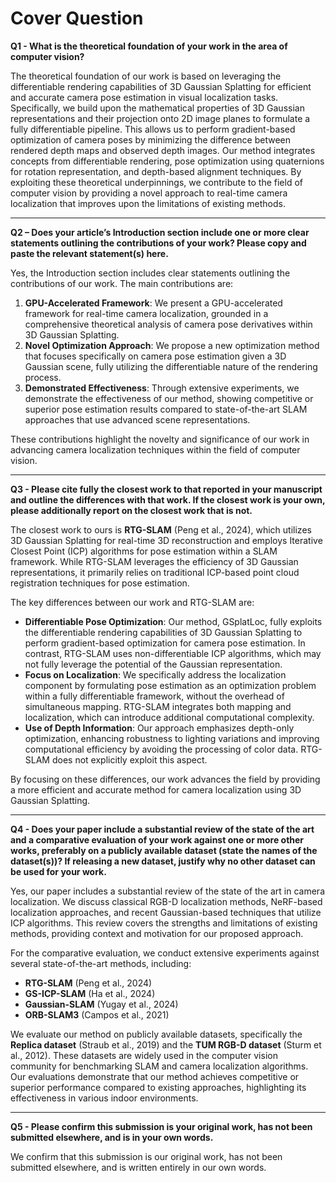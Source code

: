 # Cover Question

__Q1 - What is the theoretical foundation of your work in the area of computer vision?__

The theoretical foundation of our work is based on leveraging the differentiable rendering capabilities of 3D Gaussian Splatting for efficient and accurate camera pose estimation in visual localization tasks. Specifically, we build upon the mathematical properties of 3D Gaussian representations and their projection onto 2D image planes to formulate a fully differentiable pipeline. This allows us to perform gradient-based optimization of camera poses by minimizing the difference between rendered depth maps and observed depth images. Our method integrates concepts from differentiable rendering, pose optimization using quaternions for rotation representation, and depth-based alignment techniques. By exploiting these theoretical underpinnings, we contribute to the field of computer vision by providing a novel approach to real-time camera localization that improves upon the limitations of existing methods.

---

__Q2 – Does your article’s Introduction section include one or more clear statements outlining the contributions of your work? Please copy and paste the relevant statement(s) here.__

Yes, the Introduction section includes clear statements outlining the contributions of our work. The main contributions are:

1. __GPU-Accelerated Framework__: We present a GPU-accelerated framework for real-time camera localization, grounded in a comprehensive theoretical analysis of camera pose derivatives within 3D Gaussian Splatting.
2. __Novel Optimization Approach__: We propose a new optimization method that focuses specifically on camera pose estimation given a 3D Gaussian scene, fully utilizing the differentiable nature of the rendering process.
3. __Demonstrated Effectiveness__: Through extensive experiments, we demonstrate the effectiveness of our method, showing competitive or superior pose estimation results compared to state-of-the-art SLAM approaches that use advanced scene representations.

These contributions highlight the novelty and significance of our work in advancing camera localization techniques within the field of computer vision.

---

__Q3 - Please cite fully the closest work to that reported in your manuscript and outline the differences with that work. If the closest work is your own, please additionally report on the closest work that is not.__

The closest work to ours is __RTG-SLAM__ (Peng et al., 2024), which utilizes 3D Gaussian Splatting for real-time 3D reconstruction and employs Iterative Closest Point (ICP) algorithms for pose estimation within a SLAM framework. While RTG-SLAM leverages the efficiency of 3D Gaussian representations, it primarily relies on traditional ICP-based point cloud registration techniques for pose estimation.

The key differences between our work and RTG-SLAM are:

- __Differentiable Pose Optimization__: Our method, GSplatLoc, fully exploits the differentiable rendering capabilities of 3D Gaussian Splatting to perform gradient-based optimization for camera pose estimation. In contrast, RTG-SLAM uses non-differentiable ICP algorithms, which may not fully leverage the potential of the Gaussian representation.
- __Focus on Localization__: We specifically address the localization component by formulating pose estimation as an optimization problem within a fully differentiable framework, without the overhead of simultaneous mapping. RTG-SLAM integrates both mapping and localization, which can introduce additional computational complexity.
- __Use of Depth Information__: Our approach emphasizes depth-only optimization, enhancing robustness to lighting variations and improving computational efficiency by avoiding the processing of color data. RTG-SLAM does not explicitly exploit this aspect.

By focusing on these differences, our work advances the field by providing a more efficient and accurate method for camera localization using 3D Gaussian Splatting.

---

__Q4 - Does your paper include a substantial review of the state of the art and a comparative evaluation of your work against one or more other works, preferably on a publicly available dataset (state the names of the dataset(s))? If releasing a new dataset, justify why no other dataset can be used for your work.__

Yes, our paper includes a substantial review of the state of the art in camera localization. We discuss classical RGB-D localization methods, NeRF-based localization approaches, and recent Gaussian-based techniques that utilize ICP algorithms. This review covers the strengths and limitations of existing methods, providing context and motivation for our proposed approach.

For the comparative evaluation, we conduct extensive experiments against several state-of-the-art methods, including:

- __RTG-SLAM__ (Peng et al., 2024)
- __GS-ICP-SLAM__ (Ha et al., 2024)
- __Gaussian-SLAM__ (Yugay et al., 2024)
- __ORB-SLAM3__ (Campos et al., 2021)

We evaluate our method on publicly available datasets, specifically the __Replica dataset__ (Straub et al., 2019) and the __TUM RGB-D dataset__ (Sturm et al., 2012). These datasets are widely used in the computer vision community for benchmarking SLAM and camera localization algorithms. Our evaluations demonstrate that our method achieves competitive or superior performance compared to existing approaches, highlighting its effectiveness in various indoor environments.

---

__Q5 - Please confirm this submission is your original work, has not been submitted elsewhere, and is in your own words.__

We confirm that this submission is our original work, has not been submitted elsewhere, and is written entirely in our own words.
